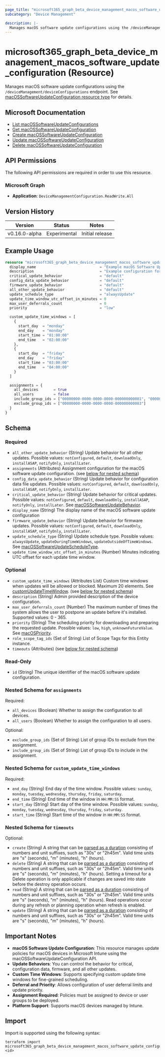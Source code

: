 ```yaml
---
page_title: "microsoft365_graph_beta_device_management_macos_software_update_configuration Resource - microsoft365"
subcategory: "Device Management"

description: |-
  Manages macOS software update configurations using the /deviceManagement/deviceConfigurations endpoint. See macOSSoftwareUpdateConfiguration resource type https://learn.microsoft.com/en-us/graph/api/resources/intune-deviceconfig-macossoftwareupdateconfiguration?view=graph-rest-beta for details.
---
```


# microsoft365_graph_beta_device_management_macos_software_update_configuration (Resource)

Manages macOS software update configurations using the `/deviceManagement/deviceConfigurations` endpoint. See [macOSSoftwareUpdateConfiguration resource type](https://learn.microsoft.com/en-us/graph/api/resources/intune-deviceconfig-macossoftwareupdateconfiguration?view=graph-rest-beta) for details.

## Microsoft Documentation

- [List macOSSoftwareUpdateConfigurations](https://learn.microsoft.com/en-us/graph/api/intune-deviceconfig-macossoftwareupdateconfiguration-list?view=graph-rest-beta)
- [Get macOSSoftwareUpdateConfiguration](https://learn.microsoft.com/en-us/graph/api/intune-deviceconfig-macossoftwareupdateconfiguration-get?view=graph-rest-beta)
- [Create macOSSoftwareUpdateConfiguration](https://learn.microsoft.com/en-us/graph/api/intune-deviceconfig-macossoftwareupdateconfiguration-create?view=graph-rest-beta)
- [Update macOSSoftwareUpdateConfiguration](https://learn.microsoft.com/en-us/graph/api/intune-deviceconfig-macossoftwareupdateconfiguration-update?view=graph-rest-beta)
- [Delete macOSSoftwareUpdateConfiguration](https://learn.microsoft.com/en-us/graph/api/intune-deviceconfig-macossoftwareupdateconfiguration-delete?view=graph-rest-beta)
## API Permissions

The following API permissions are required in order to use this resource.

### Microsoft Graph

- **Application**: `DeviceManagementConfiguration.ReadWrite.All`

## Version History

| Version | Status        | Notes           |
|---------|--------------|-----------------|
| v0.16.0-alpha | Experimental | Initial release |

## Example Usage

```terraform
resource "microsoft365_graph_beta_device_management_macos_software_update_configuration" "example" {
  display_name                             = "Example macOS Software Update Configuration"
  description                              = "Example configuration for macOS software updates"
  critical_update_behavior                 = "default"
  config_data_update_behavior              = "default"
  firmware_update_behavior                 = "default"
  all_other_update_behavior                = "default"
  update_schedule_type                     = "alwaysUpdate"
  update_time_window_utc_offset_in_minutes = 0
  max_user_deferrals_count                 = 0
  priority                                 = "low"

  custom_update_time_windows = [
    {
      start_day  = "monday"
      end_day    = "monday"
      start_time = "01:00:00"
      end_time   = "02:00:00"
    },
    {
      start_day  = "friday"
      end_day    = "friday"
      start_time = "03:00:00"
      end_time   = "04:00:00"
    }
  ]

  assignments = {
    all_devices       = true
    all_users         = false
    include_group_ids = ["00000000-0000-0000-0000-000000000001", "00000000-0000-0000-0000-000000000002"]
    exclude_group_ids = ["00000000-0000-0000-0000-000000000003"]
  }
}
```

<!-- schema generated by tfplugindocs -->
## Schema

### Required

- `all_other_update_behavior` (String) Update behavior for all other updates. Possible values: `notConfigured`, `default`, `downloadOnly`, `installASAP`, `notifyOnly`, `installLater`.
- `assignments` (Attributes) Assignment configuration for the macOS software update configuration. (see [below for nested schema](#nestedatt--assignments))
- `config_data_update_behavior` (String) Update behavior for configuration data file updates. Possible values: `notConfigured`, `default`, `downloadOnly`, `installASAP`, `notifyOnly`, `installLater`.
- `critical_update_behavior` (String) Update behavior for critical updates. Possible values: `notConfigured`, `default`, `downloadOnly`, `installASAP`, `notifyOnly`, `installLater`. See [macOSSoftwareUpdateBehavior](https://learn.microsoft.com/en-us/graph/api/resources/intune-deviceconfig-macossoftwareupdatebehavior?view=graph-rest-beta).
- `display_name` (String) The display name of the macOS software update configuration
- `firmware_update_behavior` (String) Update behavior for firmware updates. Possible values: `notConfigured`, `default`, `downloadOnly`, `installASAP`, `notifyOnly`, `installLater`.
- `update_schedule_type` (String) Update schedule type. Possible values: `alwaysUpdate`, `updateDuringTimeWindows`, `updateOutsideOfTimeWindows`. See [macOSSoftwareUpdateScheduleType](https://learn.microsoft.com/en-us/graph/api/resources/intune-deviceconfig-macossoftwareupdatescheduletype?view=graph-rest-beta).
- `update_time_window_utc_offset_in_minutes` (Number) Minutes indicating UTC offset for each update time window.

### Optional

- `custom_update_time_windows` (Attributes List) Custom time windows when updates will be allowed or blocked. Maximum 20 elements. See [customUpdateTimeWindow](https://learn.microsoft.com/en-us/graph/api/resources/intune-deviceconfig-customupdatetimewindow?view=graph-rest-beta). (see [below for nested schema](#nestedatt--custom_update_time_windows))
- `description` (String) Admin provided description of the device configuration.
- `max_user_deferrals_count` (Number) The maximum number of times the system allows the user to postpone an update before it's installed. Supported values: 0 - 365.
- `priority` (String) The scheduling priority for downloading and preparing the requested update. Possible values: `low`, `high`, `unknownFutureValue`. See [macOSPriority](https://learn.microsoft.com/en-us/graph/api/resources/intune-deviceconfig-macospriority?view=graph-rest-beta).
- `role_scope_tag_ids` (Set of String) List of Scope Tags for this Entity instance.
- `timeouts` (Attributes) (see [below for nested schema](#nestedatt--timeouts))

### Read-Only

- `id` (String) The unique identifier of the macOS software update configuration.

<a id="nestedatt--assignments"></a>
### Nested Schema for `assignments`

Required:

- `all_devices` (Boolean) Whether to assign the configuration to all devices.
- `all_users` (Boolean) Whether to assign the configuration to all users.

Optional:

- `exclude_group_ids` (Set of String) List of group IDs to exclude from the assignment.
- `include_group_ids` (Set of String) List of group IDs to include in the assignment.


<a id="nestedatt--custom_update_time_windows"></a>
### Nested Schema for `custom_update_time_windows`

Required:

- `end_day` (String) End day of the time window. Possible values: `sunday`, `monday`, `tuesday`, `wednesday`, `thursday`, `friday`, `saturday`.
- `end_time` (String) End time of the window in `HH:MM:SS` format.
- `start_day` (String) Start day of the time window. Possible values: `sunday`, `monday`, `tuesday`, `wednesday`, `thursday`, `friday`, `saturday`.
- `start_time` (String) Start time of the window in `HH:MM:SS` format.


<a id="nestedatt--timeouts"></a>
### Nested Schema for `timeouts`

Optional:

- `create` (String) A string that can be [parsed as a duration](https://pkg.go.dev/time#ParseDuration) consisting of numbers and unit suffixes, such as "30s" or "2h45m". Valid time units are "s" (seconds), "m" (minutes), "h" (hours).
- `delete` (String) A string that can be [parsed as a duration](https://pkg.go.dev/time#ParseDuration) consisting of numbers and unit suffixes, such as "30s" or "2h45m". Valid time units are "s" (seconds), "m" (minutes), "h" (hours). Setting a timeout for a Delete operation is only applicable if changes are saved into state before the destroy operation occurs.
- `read` (String) A string that can be [parsed as a duration](https://pkg.go.dev/time#ParseDuration) consisting of numbers and unit suffixes, such as "30s" or "2h45m". Valid time units are "s" (seconds), "m" (minutes), "h" (hours). Read operations occur during any refresh or planning operation when refresh is enabled.
- `update` (String) A string that can be [parsed as a duration](https://pkg.go.dev/time#ParseDuration) consisting of numbers and unit suffixes, such as "30s" or "2h45m". Valid time units are "s" (seconds), "m" (minutes), "h" (hours).

## Important Notes

- **macOS Software Update Configuration**: This resource manages update policies for macOS devices in Microsoft Intune using the macOSSoftwareUpdateConfiguration API.
- **Update Behaviors**: You can control the behavior for critical, configuration data, firmware, and all other updates.
- **Custom Time Windows**: Supports specifying custom update time windows for fine-grained scheduling.
- **Deferral and Priority**: Allows configuration of user deferral limits and update priority.
- **Assignment Required**: Policies must be assigned to device or user groups to be deployed.
- **Platform Support**: Supports macOS devices managed by Intune.

## Import

Import is supported using the following syntax:

```shell
terraform import microsoft365_graph_beta_device_management_macos_software_update_configuration.example <id>
```